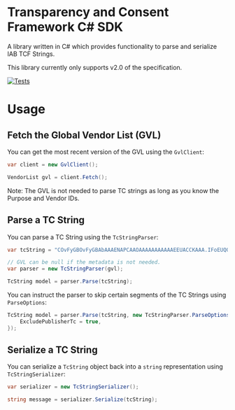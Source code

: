 # Transparency and Consent Framework C# SDK

A library written in C# which provides functionality to parse and serialize IAB TCF Strings.

This library currently only supports v2.0 of the specification.

[![Tests](https://github.com/bidtellect/tcf/actions/workflows/tests.yml/badge.svg)](https://github.com/bidtellect/tcf/actions/workflows/tests.yml)

# Usage

## Fetch the Global Vendor List (GVL)

You can get the most recent version of the GVL using the `GvlClient`:

```cs
var client = new GvlClient();

VendorList gvl = client.Fetch();
```

Note: The GVL is not needed to parse TC strings as long as you know the Purpose and Vendor IDs.

## Parse a TC String

You can parse a TC String using the `TcStringParser`:

```cs
var tcString = "COvFyGBOvFyGBAbAAAENAPCAAOAAAAAAAAAAAEEUACCKAAA.IFoEUQQgAIQwgIwQABAEAAAAOIAACAIAAAAQAIAgEAACEAAAAAgAQBAAAAAAAGBAAgAAAAAAAFAAECAAAgAAQARAEQAAAAAJAAIAAgAAAYQEAAAQmAgBC3ZAYzUw";

// GVL can be null if the metadata is not needed.
var parser = new TcStringParser(gvl);

TcString model = parser.Parse(tcString);
```

You can instruct the parser to skip certain segments of the TC Strings using `ParseOptions`:

```cs
TcString model = parser.Parse(tcString, new TcStringParser.ParseOptions {
    ExcludePublisherTc = true,
});
```

## Serialize a TC String

You can serialize a `TcString` object back into a `string` representation using `TcStringSerializer`:

```cs
var serializer = new TcStringSerializer();

string message = serializer.Serialize(tcString);
```
